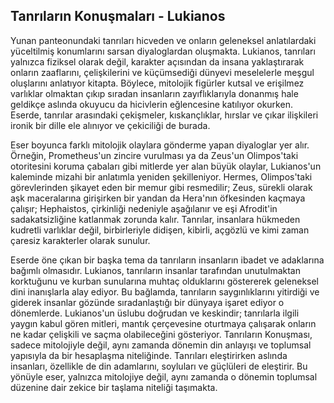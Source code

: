 ## Tanrıların Konuşmaları - Lukianos

Yunan panteonundaki tanrıları hicveden ve onların geleneksel anlatılardaki yüceltilmiş konumlarını sarsan diyaloglardan oluşmakta. Lukianos, tanrıları yalnızca fiziksel olarak değil, karakter açısından da insana yaklaştırarak onların zaaflarını, çelişkilerini ve küçümsediği dünyevi meselelerle meşgul oluşlarını anlatıyor kitapta. Böylece, mitolojik figürler kutsal ve erişilmez varlıklar olmaktan çıkıp sıradan insanların zayıflıklarıyla donanmış hale geldikçe aslında okuyucu da hicivlerin eğlencesine katılıyor okurken. Eserde, tanrılar arasındaki çekişmeler, kıskançlıklar, hırslar ve çıkar ilişkileri ironik bir dille ele alınıyor ve çekiciliği de burada.

Eser boyunca farklı mitolojik olaylara gönderme yapan diyaloglar yer alır. Örneğin, Prometheus'un zincire vurulması ya da Zeus'un Olimpos'taki otoritesini koruma çabaları gibi mitlerde yer alan büyük olaylar, Lukianos'un kaleminde mizahi bir anlatımla yeniden şekilleniyor. Hermes, Olimpos'taki görevlerinden şikayet eden bir memur gibi resmedilir; Zeus, sürekli olarak aşk maceralarına girişirken bir yandan da Hera'nın öfkesinden kaçmaya çalışır; Hephaistos, çirkinliği nedeniyle aşağılanır ve eşi Afrodit'in sadakatsizliğine katlanmak zorunda kalır. Tanrılar, insanlara hükmeden kudretli varlıklar değil, birbirleriyle didişen, kibirli, açgözlü ve kimi zaman çaresiz karakterler olarak sunulur.

Eserde öne çıkan bir başka tema da tanrıların insanların ibadet ve adaklarına bağımlı olmasıdır. Lukianos, tanrıların insanlar tarafından unutulmaktan korktuğunu ve kurban sunularına muhtaç olduklarını göstererek geleneksel dini inanışlarla alay ediyor. Bu bağlamda, tanrıların saygınlıklarını yitirdiği ve giderek insanlar gözünde sıradanlaştığı bir dünyaya işaret ediyor o dönemlerde. Lukianos'un üslubu doğrudan ve keskindir; tanrılarla ilgili yaygın kabul gören mitleri, mantık çerçevesine oturtmaya çalışarak onların ne kadar çelişkili ve saçma olabileceğini gösteriyor. Tanrıların Konuşması, sadece mitolojiyle değil, aynı zamanda dönemin din anlayışı ve toplumsal yapısıyla da bir hesaplaşma niteliğinde. Tanrıları eleştirirken aslında insanları, özellikle de din adamlarını, soyluları ve güçlüleri de eleştirir. Bu yönüyle eser, yalnızca mitolojiye değil, aynı zamanda o dönemin toplumsal düzenine dair zekice bir taşlama niteliği taşımakta.




